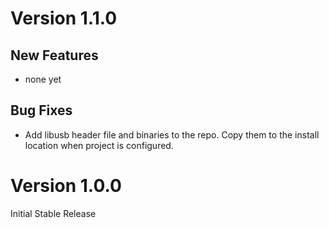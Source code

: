 # Version 1.1.0

## New Features

- none yet

## Bug Fixes

- Add libusb header file and binaries to the repo. Copy them to the install location when project is configured.


# Version 1.0.0

Initial Stable Release
